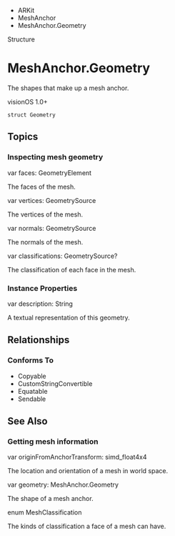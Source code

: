 

- ARKit
- MeshAnchor
-  MeshAnchor.Geometry 

Structure

# MeshAnchor.Geometry

The shapes that make up a mesh anchor.

visionOS 1.0+

``` source
struct Geometry
```

## Topics

### Inspecting mesh geometry

var faces: GeometryElement

The faces of the mesh.

var vertices: GeometrySource

The vertices of the mesh.

var normals: GeometrySource

The normals of the mesh.

var classifications: GeometrySource?

The classification of each face in the mesh.

### Instance Properties

var description: String

A textual representation of this geometry.

## Relationships

### Conforms To

- Copyable
- CustomStringConvertible
- Equatable
- Sendable

## See Also

### Getting mesh information

var originFromAnchorTransform: simd_float4x4

The location and orientation of a mesh in world space.

var geometry: MeshAnchor.Geometry

The shape of a mesh anchor.

enum MeshClassification

The kinds of classification a face of a mesh can have.

